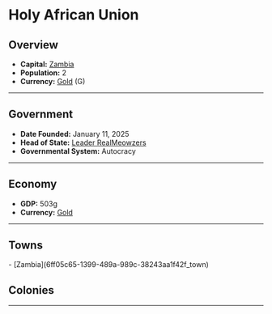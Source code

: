 <!--UNDEDITED FILE, remove this entire line if this file has been edited!-->
# <!--NAME-->Holy African Union<!--NAME-->

## Overview

- **Capital:** <!--CAPITAL_LINK-->[Zambia](6ff05c65-1399-489a-989c-38243aa1f42f_town)<!--CAPITAL_LINK-->
- **Population:** <!--POPULATION-->2<!--POPULATION-->
- **Currency:** <!--CURRENCY_LINK-->[Gold](Gold_currency)<!--CURRENCY_LINK--> (<!--CURRENCY_ABV-->G<!--CURRENCY_ABV-->)

---

## Government

- **Date Founded:** <!--FOUNDED-->January 11, 2025<!--FOUNDED-->
- **Head of State:** <!--LEADER_TITLE_LINK-->[Leader RealMeowzers](RealMeowzers_user)<!--LEADER_TITLE_LINK-->
- **Governmental System:** <!--GOVERNMENT-->Autocracy<!--GOVERNMENT-->

---

## Economy

- **GDP:** <!--GDP-->503g<!--GDP-->
- **Currency:** <!--CURRENCY_LINK-->[Gold](Gold_currency)<!--CURRENCY_LINK-->

---

## Towns

<!--TOWNS-->- [Zambia](6ff05c65-1399-489a-989c-38243aa1f42f_town)<!--TOWNS-->

## Colonies

<!--COLONIES--><!--COLONIES-->

---
